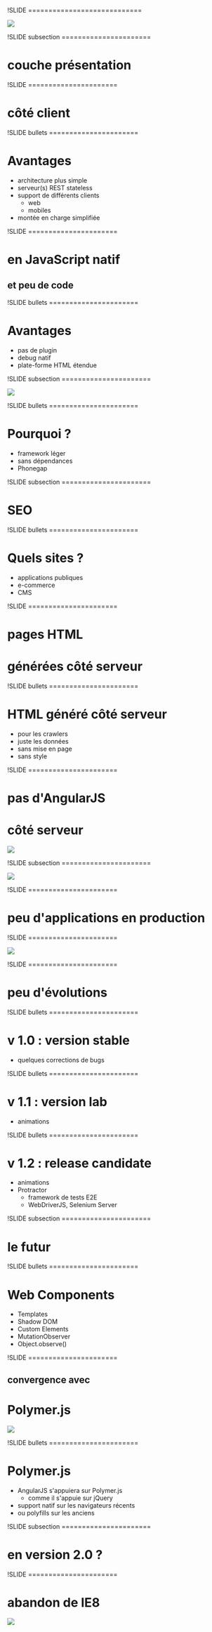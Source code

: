 !SLIDE ============================

![](angularjs-900px.png)


!SLIDE subsection ======================

# couche présentation

!SLIDE  ======================

# côté client

!SLIDE bullets ======================

# Avantages

* architecture plus simple
* serveur(s) REST stateless
* support de différents clients
    * web
    * mobiles
* montée en charge simplifiée

!SLIDE  ======================

# en JavaScript natif
## et peu de code


!SLIDE bullets ======================

# Avantages

* pas de plugin
* debug natif
* plate-forme HTML étendue


!SLIDE subsection ======================

![](smartphone.png)


!SLIDE bullets ======================

# Pourquoi ?

* framework léger
* sans dépendances
* Phonegap


!SLIDE subsection ======================

# SEO


!SLIDE bullets ======================

# Quels sites ?

* applications publiques
* e-commerce
* CMS


!SLIDE ======================

# pages HTML
# générées côté serveur

!SLIDE bullets ======================

# HTML généré côté serveur

* pour les crawlers
* juste les données
* sans mise en page
* sans style

!SLIDE ======================

# pas d'AngularJS
# côté serveur

![](wrong-way.jpg)


!SLIDE subsection ======================


![](birthday.png)

!SLIDE ======================

# peu d'applications en production


!SLIDE ======================

<a href="http://www.renaultshop.fr/">![](renault-shop.png)</a>


!SLIDE ======================

# peu d'évolutions

!SLIDE bullets ======================

# v 1.0 : version stable

* quelques corrections de bugs

!SLIDE bullets ======================

# v 1.1 : version lab

* animations

!SLIDE bullets ======================

# v 1.2 : release candidate

* animations
* Protractor
    * framework de tests E2E
    * WebDriverJS, Selenium Server


!SLIDE subsection ======================

# le futur


!SLIDE bullets ======================

# Web Components

* Templates
* Shadow DOM
* Custom Elements
* MutationObserver
* Object.observe()

!SLIDE ======================

## convergence avec
# Polymer.js

![](polymer.png)

!SLIDE bullets ======================

# Polymer.js

* AngularJS s'appuiera sur Polymer.js
    * comme il s'appuie sur jQuery
* support natif sur les navigateurs récents
* ou polyfills sur les anciens

!SLIDE subsection ======================

# en version 2.0 ?

!SLIDE ======================

# abandon de IE8

![](dinosaure.png)

